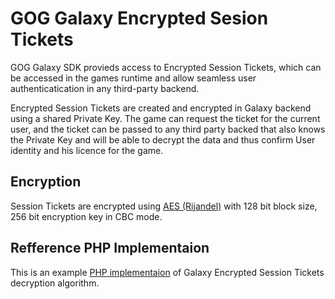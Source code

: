 # GOG Galaxy Encrypted Sesion Tickets

GOG Galaxy SDK provieds access to Encrypted Session Tickets, which can be accessed in the games runtime 
and allow seamless user authenticatication in any third-party backend.

Encrypted Session Tickets are created and encrypted in Galaxy backend using a shared Private Key. The game can request
the ticket for the current user, and the ticket can be passed to any third party backed that also knows the Private Key
and will be able to decrypt the data and thus confirm User identity and his licence for the game.

## Encryption

Session Tickets are encrypted using [AES (Rijandel)](https://en.wikipedia.org/wiki/Advanced_Encryption_Standard) with 128 bit block size, 256 bit encryption key in CBC mode.

## Refference PHP Implementaion

This is an example [PHP implementaion](https://github.com/gogcom/galaxy-session-tickets-php/blob/master/index.php)
of Galaxy Encrypted Session Tickets decryption algorithm.
